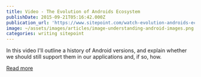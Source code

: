```yaml
---
title: Video - The Evolution of Androids Ecosystem
publishDate: 2015-09-21T05:16:42.000Z
publication_url: 'https://www.sitepoint.com/watch-evolution-androids-ecosystem/'
image: ~/assets/images/articles/image-understanding-android-images.png
categories: writing sitepoint
---
```


In this video I'll outline a history of Android versions, and explain whether we should still support them in our applications and, if so, how.

[Read more](https://www.sitepoint.com/watch-evolution-androids-ecosystem/)
